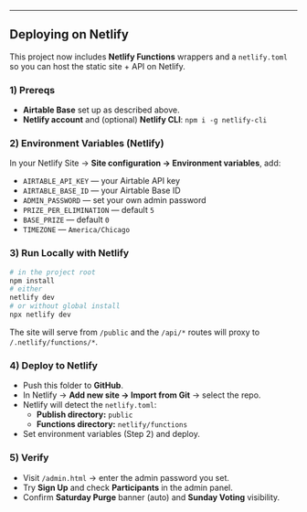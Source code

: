 

---

## Deploying on Netlify

This project now includes **Netlify Functions** wrappers and a `netlify.toml` so you can host the static site + API on Netlify.

### 1) Prereqs
- **Airtable Base** set up as described above.
- **Netlify account** and (optional) **Netlify CLI**: `npm i -g netlify-cli`

### 2) Environment Variables (Netlify)
In your Netlify Site → **Site configuration → Environment variables**, add:

- `AIRTABLE_API_KEY` — your Airtable API key
- `AIRTABLE_BASE_ID` — your Airtable Base ID
- `ADMIN_PASSWORD` — set your own admin password
- `PRIZE_PER_ELIMINATION` — default `5`
- `BASE_PRIZE` — default `0`
- `TIMEZONE` — `America/Chicago`

### 3) Run Locally with Netlify
```bash
# in the project root
npm install
# either
netlify dev
# or without global install
npx netlify dev
```
The site will serve from `/public` and the `/api/*` routes will proxy to `/.netlify/functions/*`.

### 4) Deploy to Netlify
- Push this folder to **GitHub**.
- In Netlify → **Add new site → Import from Git** → select the repo.
- Netlify will detect the `netlify.toml`:
  - **Publish directory:** `public`
  - **Functions directory:** `netlify/functions`
- Set environment variables (Step 2) and deploy.

### 5) Verify
- Visit `/admin.html` → enter the admin password you set.
- Try **Sign Up** and check **Participants** in the admin panel.
- Confirm **Saturday Purge** banner (auto) and **Sunday Voting** visibility.
